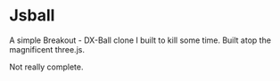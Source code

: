 Jsball
======

A simple Breakout - DX-Ball clone I built to kill some time. Built atop the magnificent three.js.

Not really complete.